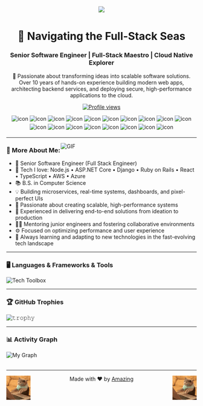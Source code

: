 <h1 align="center">
  <a href="https://git.io/typing-svg">
    <img src="https://readme-typing-svg.herokuapp.com/?lines=Hello,+There!+👋;Nice+to+meet+you!&center=true&size=30">
  </a>
</h1>
<h1 align="center">🌊 Navigating the Full-Stack Seas</h1>
<h3 align="center">Senior Software Engineer | Full-Stack Maestro | Cloud Native Explorer</h3>

<p align="center">
 🚀 Passionate about transforming ideas into scalable software solutions. Over 10 years of hands-on experience building modern web apps, architecting backend services, and deploying secure, high-performance applications to the cloud.
</p>

<p align="center">
  <a href="https://github.com/amazing-soft-dev">
    <img src="https://komarev.com/ghpvc/?username=supuna97&label=Profile%20views&color=0e75b6&style=flat" alt="Profile views" />
  </a>
</p>

<div align="center">
  <img src="https://techstack-generator.vercel.app/js-icon.svg" alt="icon" width="51" style="margin-right: 0px; margin-bottom: 5px" />
  <img src="https://techstack-generator.vercel.app/ts-icon.svg" alt="icon" width="51" style="margin-right: 0px; margin-bottom: 5px" />
  <img src="https://techstack-generator.vercel.app/react-icon.svg" alt="icon" width="51" style="margin-right: 0px; margin-bottom: 5px" />
  <img src="https://techstack-generator.vercel.app/redux-icon.svg" alt="icon" width="51" style="margin-right: 0px; margin-bottom: 5px" />
  <img src="https://techstack-generator.vercel.app/jest-icon.svg" alt="icon" width="51" style="margin-right: 0px; margin-bottom: 5px" />
  <img src="https://techstack-generator.vercel.app/mysql-icon.svg" alt="icon" width="51" style="margin-right: 0px; margin-bottom: 5px" />
  <img src="https://techstack-generator.vercel.app/aws-icon.svg" alt="icon" width="51" style="margin-right: 0px; margin-bottom: 5px" />
  <img src="https://techstack-generator.vercel.app/restapi-icon.svg" alt="icon" width="51" style="margin-right: 0px; margin-bottom: 5px" />
  <img src="https://techstack-generator.vercel.app/sass-icon.svg" alt="icon" width="51" style="margin-right: 0px; margin-bottom: 5px" />
  <img src="https://techstack-generator.vercel.app/java-icon.svg" alt="icon" width="51" style="margin-right: 0px; margin-bottom: 5px" />
  <img src="https://techstack-generator.vercel.app/python-icon.svg" alt="icon" width="51" style="margin-right: 0px; margin-bottom: 5px" />
  <img src="https://techstack-generator.vercel.app/django-icon.svg" alt="icon" width="51" style="margin-right: 0px; margin-bottom: 5px" />
  <img src="https://techstack-generator.vercel.app/docker-icon.svg" alt="icon" width="51" style="margin-right: 0px; margin-bottom: 5px" />
  <img src="https://techstack-generator.vercel.app/github-icon.svg" alt="icon" width="51" style="margin-right: 0px; margin-bottom: 5px" />
  <img src="https://techstack-generator.vercel.app/graphql-icon.svg" alt="icon" width="51" style="margin-right: 0px; margin-bottom: 5px" />
  <img src="https://techstack-generator.vercel.app/kubernetes-icon.svg" alt="icon" width="51" style="margin-right: 0px; margin-bottom: 5px" />
  <img src="https://techstack-generator.vercel.app/csharp-icon.svg" alt="icon" width="51" style="margin-right: 0px; margin-bottom: 5px" />
  <img src="https://techstack-generator.vercel.app/cpp-icon.svg" alt="icon" width="51" style="margin-right: 0px; margin-bottom: 0px" />
</div>

---

<img align="right" alt="GIF" src="https://raw.githubusercontent.com/rahul-jha98/rahul-jha98/main/techstack.gif" width="360px" margin-left="15px"/>

### 🧐 More About Me:

- 💼 Senior Software Engineer (Full Stack Engineer)
- 🔧 Tech I love: Node.js • ASP.NET Core • Django • Ruby on Rails • React • TypeScript • AWS • Azure
- 📚 B.S. in Computer Science
- 💡 Building microservices, real-time systems, dashboards, and pixel-perfect UIs
- 🎯 Passionate about creating scalable, high-performance systems
- 🚀 Experienced in delivering end-to-end solutions from ideation to production
- 🧑‍🏫 Mentoring junior engineers and fostering collaborative environments
- ⚙️ Focused on optimizing performance and user experience
- 🌱 Always learning and adapting to new technologies in the fast-evolving tech landscape

---

### 🖥️ Languages & Frameworks & Tools

![Tech Toolbox](https://skillicons.dev/icons?i=html,css,react,nextjs,vue,angular,redux,ts,js,d3,threejs,tailwind,bootstrap,mui,nodejs,express,django,flask,fastapi,php,spring,java,python,ruby,postgresql,mongodb,mysql,redis,sqlite,aws,azure,gcp,docker,kubernetes,vercel,netlify,cloudflare,jest,cypress,figma,postman,git,vscode,github,nginx)

---

### 🏆 GitHub Trophies

![𝚝𝚛𝚘𝚙𝚑𝚢](https://github-profile-trophy.vercel.app/?username=JayantGoel001&column=10&margin-w=15&margin-h=15&no-bg=true&no-frame=true&theme=juicyfresh)

---

### 📊 Activity Graph
![My Graph](https://github-readme-activity-graph.vercel.app/graph?username=amazing-soft-dev&custom_title=My%20GitHub%20Activity%20Graph&bg_color=0D1117&color=7F3FBF&line=7F3FBF&point=7F3FBF&area_color=FFFFFF&title_color=FFFFFF&area=true)
<br><br>

---

<p align="center">
  Made with ❤️ by <a href="https://github.com/amazing-soft-dev">Amazing</a>
  <img align="right" alt="GIF" src="./cat-typing.gif"/>
  <img align="left" alt="GIF" src="./cat-typing.gif"/>
</p>

